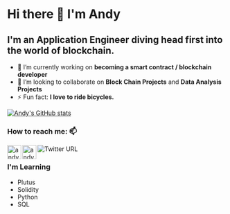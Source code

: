 # Hi there 👋 I'm Andy

## I'm an Application Engineer diving head first into the world of blockchain.

<!--
**andywoodruff6/andywoodruff6** is a ✨ _special_ ✨ repository because its `README.md` (this file) appears on your GitHub profile.
Here are some ideas to get you started: -->

- 🔭 I’m currently working on <b>becoming a smart contract / blockchain developer</b>
- 👯 I’m looking to collaborate on <b>Block Chain Projects</b> and <b>Data Analysis Projects</b>
- ⚡ Fun fact: <b>I love to ride bicycles.</b>

[![Andy's GitHub stats](https://github-readme-stats.vercel.app/api?username=andywoodruff6)](https://github.com/anuraghazra/github-readme-stats)


### How to reach me: 📫

[<img align="left" alt="andywoodruff6 | LinkedIn" width="32px" src="https://cdn.jsdelivr.net/npm/simple-icons@v3/icons/linkedin.svg" />][linkedin]
[<img align="left" alt="andywoodruff6 | Gmail" width="32px" src="https://cdn.jsdelivr.net/npm/simple-icons@v3/icons/gmail.svg" />][gmail]
![Twitter URL](https://img.shields.io/twitter/url?label=Follow%20Me&style=social&url=https%3A%2F%2Ftwitter.com%2FWoodruffAndy)
<br>

### I'm Learning
- Plutus 
- Solidity
- Python
- SQL
<br>

[linkedin]: https://www.linkedin.com/in/andrew-woodruff-72b70075/
[twitter]: https://twitter.com/WoodruffAndy
[gmail]: andywoodruff6@gmail.com
